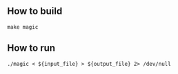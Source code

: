 ## How to build
```
make magic
```

## How to run
```
./magic < ${input_file} > ${output_file} 2> /dev/null
```